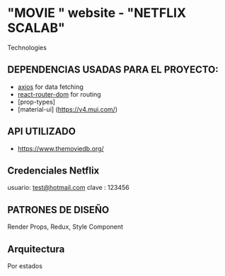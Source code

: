 # "MOVIE " website - "NETFLIX SCALAB" 

Technologies

  ## DEPENDENCIAS USADAS PARA EL PROYECTO:
- [axios](https://www.npmjs.com/package/axios) for data fetching
- [react-router-dom](https://www.npmjs.com/package/react-router-dom) for routing
- [prop-types]
- [material-ui] (https://v4.mui.com/)




##  API UTILIZADO  
- https://www.themoviedb.org/


## Credenciales Netflix
usuario: test@hotmail.com
clave : 123456


## PATRONES DE DISEÑO
Render Props, Redux, Style Component


## Arquitectura
Por estados



